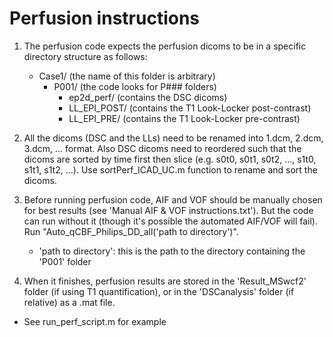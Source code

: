 # Perfusion instructions 

1. The perfusion code expects the perfusion dicoms to be in a specific directory structure as follows:
   - Case1/ (the name of this folder is arbitrary)
      - P001/ (the code looks for P### folders)
          - ep2d_perf/ (contains the DSC dicoms)
          - LL_EPI_POST/ (contains the T1 Look-Locker post-contrast)
          - LL_EPI_PRE/ (contains the T1 Look-Locker pre-contrast)

2. All the dicoms (DSC and the LLs) need to be renamed into 1.dcm, 2.dcm, 3.dcm, ... format. Also DSC dicoms need to reordered such that the dicoms are sorted by time first then slice (e.g. s0t0, s0t1, s0t2, ..., s1t0, s1t1, s1t2, ...). Use sortPerf_ICAD_UC.m function to rename and sort the dicoms.

3. Before running perfusion code, AIF and VOF should be manually chosen for best results (see 'Manual AIF & VOF instructions.txt'). But the code can run without it (though it's possible the automated AIF/VOF will fail). Run "Auto_qCBF_Philips_DD_all('path to directory')".
   - 'path to directory': this is the path to the directory containing the 'P001' folder

4. When it finishes, perfusion results are stored in the 'Result_MSwcf2' folder (if using T1 quantification), or in the 'DSCanalysis' folder (if relative) as a .mat file.

* See run_perf_script.m for example
